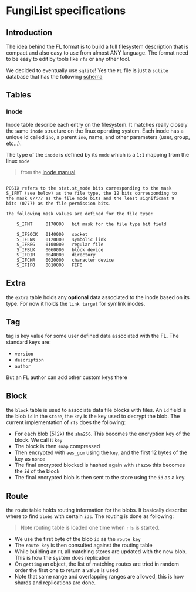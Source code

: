 # FungiList specifications

## Introduction

The idea behind the FL format is to build a full filesystem description that is compact and also easy to use from almost ANY language. The format need to be easy to edit by tools like `rfs` or any other tool.

We decided to eventually use `sqlite`! Yes the `FL` file is just a `sqlite` database that has the following [schema](../rfs/schema/schema.sql)

## Tables

### Inode

Inode table describe each entry on the filesystem. It matches really closely the same `inode` structure on the linux operating system. Each inode has a unique id called `ino`, a parent `ino`, name, and other parameters (user, group, etc...).

The type of the `inode` is defined by its `mode` which is a `1:1` mapping from the linux `mode`

> from the [inode manual](https://man7.org/linux/man-pages/man7/inode.7.html)

```

POSIX refers to the stat.st_mode bits corresponding to the mask
S_IFMT (see below) as the file type, the 12 bits corresponding to
the mask 07777 as the file mode bits and the least significant 9
bits (0777) as the file permission bits.

The following mask values are defined for the file type:

    S_IFMT     0170000   bit mask for the file type bit field

    S_IFSOCK   0140000   socket
    S_IFLNK    0120000   symbolic link
    S_IFREG    0100000   regular file
    S_IFBLK    0060000   block device
    S_IFDIR    0040000   directory
    S_IFCHR    0020000   character device
    S_IFIFO    0010000   FIFO
```

## Extra

the `extra` table holds any **optional** data associated to the inode based on its type. For now it holds the `link target` for symlink inodes.

## Tag

tag is key value for some user defined data associated with the FL. The standard keys are:

- `version`
- `description`
- `author`

But an FL author can add other custom keys there

## Block

the `block` table is used to associate data file blocks with files. An `id` field is the blob `id` in the `store`, the `key` is the key used to decrypt the blob. The current implementation of `rfs` does the following:

- For each blob (512k) the `sha256`. This becomes the encryption key of the block. We call it `key`
- The block is then `snap` compressed
- Then encrypted with `aes_gcm` using the `key`, and the first 12 bytes of the key as `nonce`
- The final encrypted blocked is hashed again with `sha256` this becomes the `id` of the block
- The final encrypted blob is then sent to the store using the `id` as a key.

## Route

the route table holds routing information for the blobs. It basically describe where to find `blobs` with certain `ids`. The routing is done as following:

> Note routing table is loaded one time when `rfs` is started.

- We use the first byte of the blob `id` as the `route key`
- The `route key` is then consulted against the routing table
- While building an `FL` all matching stores are updated with the new blob. This is how the system does replication
- On `getting` an object, the list of matching routes are tried in random order the first one to return a value is used
- Note that same range and overlapping ranges are allowed, this is how shards and replications are done.
